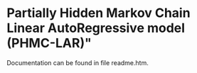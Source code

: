 
# Partially Hidden Markov Chain Linear AutoRegressive model (PHMC-LAR)"

Documentation can be found in file readme.htm.
